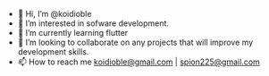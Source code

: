 - 👋 Hi, I’m @koidioble
- 👀 I’m interested in sofware development.
- 🌱 I’m currently learning flutter
- 💞️ I’m looking to collaborate on any projects that will improve my development skills.
- 📫 How to reach me koidioble@gmail.com | spion225@gmail.com

<!---
koidioble/koidioble is a ✨ special ✨ repository because its `README.md` (this file) appears on your GitHub profile.
You can click the Preview link to take a look at your changes.
--->
